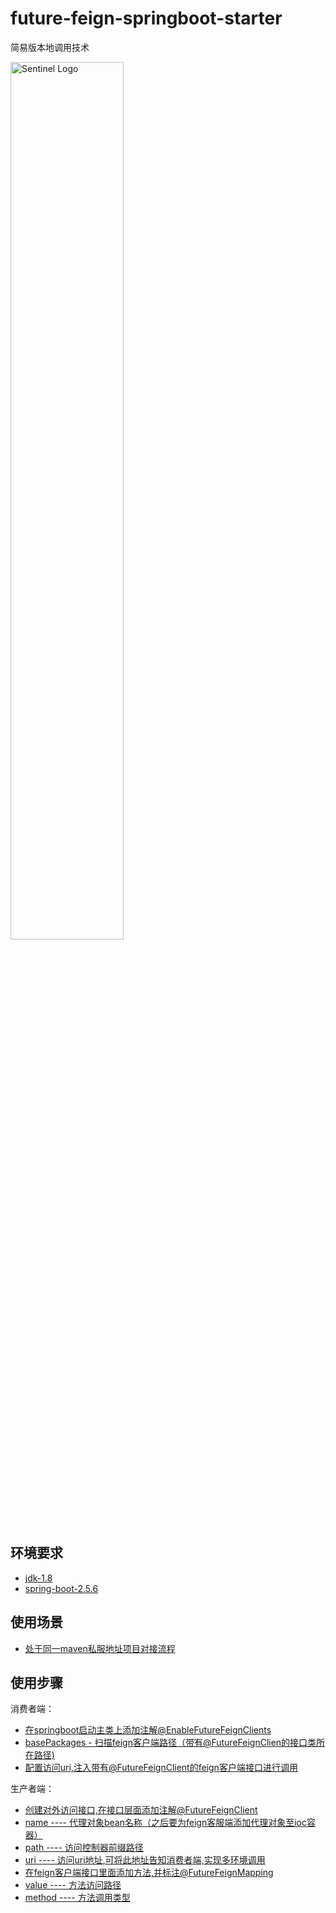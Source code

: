 # future-feign-springboot-starter
简易版本地调用技术


<img src="https://gimg2.baidu.com/image_search/src=http%3A%2F%2F5b0988e595225.cdn.sohucs.com%2Fimages%2F20180315%2F6ef6c3a1aee74819aa6af00b5cf449fc.png&refer=http%3A%2F%2F5b0988e595225.cdn.sohucs.com&app=2002&size=f9999,10000&q=a80&n=0&g=0n&fmt=auto?sec=1668585148&t=d8fe7a9bc79e628d3278aea4c28f81f0" alt="Sentinel Logo" width="60%">

## 环境要求
- [jdk-1.8](#jdk)
- [spring-boot-2.5.6](#springboot)

## 使用场景

- [处于同一maven私服地址项目对接流程](#profiles)


## 使用步骤

消费者端：
- [在springboot启动主类上添加注解@EnableFutureFeignClients]()
- [basePackages - 扫描feign客户端路径（带有@FutureFeignClien的接口类所在路径)]()
- [配置访问uri,注入带有@FutureFeignClient的feign客户端接口进行调用]()

生产者端：
- [创建对外访问接口,在接口层面添加注解@FutureFeignClient]()
- [name ---- 代理对象bean名称（之后要为feign客服端添加代理对象至ioc容器）]()
- [path ---- 访问控制器前缀路径]()
- [uri ---- 访问uri地址,可将此地址告知消费者端,实现多环境调用]()
- [在feign客户端接口里面添加方法,并标注@FutureFeignMapping]()
- [value ---- 方法访问路径]()
- [method ---- 方法调用类型]()
